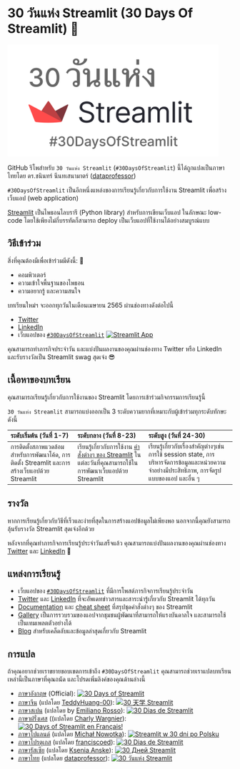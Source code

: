 # 30 วันแห่ง Streamlit (30 Days Of Streamlit) 🎈

<img src='3CF94DF2-800F-4696-BB9E-C86D38B73779.png' height=250>

GitHub รีโพสำหรับ `30 วันแห่ง Streamlit` (`#30DaysOfStreamlit`) นี้ได้ถูกแปลเป็นภาษาไทยโดย ดร.ชนินทร์ นีนทเสนามาตร์ ([dataprofessor](https://github.com/dataprofessor))

`#30DaysOfStreamlit` เป็นอีกหนึ่งแหล่งของการเรียนรู้เกี่ยวกับการใช้งาน Streamlit เพื่อสร้างเว็บแอป (web application)

[Streamlit](https://streamlit.io) เป็นไพธอนไลบรารี (Python library) สำหรับการเขียนเว็บแอป ในลักษณะ low-code โดยใช้เพียงไม่กี่บรรทัดก็สามารถ deploy เป็นเว็บแอปที่ใช้งานได้อย่างสมบูรณ์แบบ


## วิธีเข้าร่วม

สิ่งที่คุณต้องมีเพื่อเข้าร่วมมีดังนี้: 🧠
- คอมพิวเตอร์
- ความเข้าใจพื้นฐานของไพธอน
- ความอยากรู้ และความสนใจ

บทเรียนใหม่ฯ จะออกทุกวันในเดือนเมษายน 2565 ผ่านช่องทางดังต่อไปนี้
- [Twitter](https://twitter.com/streamlit)
- [LinkedIn](https://www.linkedin.com/company/streamlit/posts/?feedView=all) 
- เว็บแอปของ [`#30DaysOfStreamlit`](https://share.streamlit.io/streamlit/30days/) [![Streamlit App](https://static.streamlit.io/badges/streamlit_badge_black_white.svg)](https://share.streamlit.io/streamlit/30days/)

คุณสามารถทำภารกิจประจำวัน และแบ่งปันผลงานของคุณผ่านช่องทาง Twitter หรือ LinkedIn และรับรางวัลเป็น Streamlit swag สุดเจ๋ง 😎

## เนื้อหาของบทเรียน

คุณสามารถเรียนรู้เกี่ยวกับการใช้งานของ Streamlit โดยการเข้าร่วมกิจกรรมการเรียนรู้นี้

`30 วันแห่ง Streamlit` สามารถแบ่งออกเป็น 3 ระดับความยากที่เหมาะกับผู้เข้าร่วมทุกระดับทักษะดังนี้

| ระดับเริ่มต้น (วันที่ 1-7) | ระดับกลาง (วันที่ 8-23) | ระดับสูง (วันที่ 24-30) |
| :---        |    :----   |          :--- |
| การติดตั้งสภาพแวดล้อมสำหรับการพัฒนาโค้ด, การติดตั้ง Streamlit และการสร้างเว็บแอปด้วย Streamlit  | เรียนรู้เกี่ยวกับการใช้งาน [คำสั่งต่างๆ ของ Streamlit](https://docs.streamlit.io/library/api-reference) ในแต่ละวันที่คุณสามารถใช้ในการพัฒนาเว็บแอปด้วย Streamlit | เรียนรู้เกี่ยวกับเรื่องสำคัญต่างๆเช่น การใช้ session state, การบริหารจัดการข้อมูลและหน่วยความจำอย่างมีประสิทธิภาพ, การจัดรูปแบบของแอป และอื่น ๆ

## รางวัล

หากการเรียนรู้เกี่ยวกับวิธีที่เร็วและง่ายที่สุดในการสร้างแอปข้อมูลไม่เพียงพอ นอกจากนี้คุณยังสามารถลุ้นรับรางวัล Streamlit สุดเจ๋งอีกด้วย

หลังจากที่คุณทำภารกิจการเรียนรู้ประจำวันเสร็จแล้ว คุณสามารถแบ่งปันผลงานของคุณผ่านช่องทาง [Twitter](https://twitter.com/streamlit) และ [LinkedIn](https://www.linkedin.com/company/streamlit/posts/?feedView=all) 🎁

## แหล่งการเรียนรู้

- เว็บแอปของ [`#30DaysOfStreamlit`](https://share.streamlit.io/streamlit/30days/) ที่มีการโพสต์ภารกิจการเรียนรู้ประจำวัน
- [Twitter](https://twitter.com/streamlit) และ [LinkedIn](https://www.linkedin.com/company/streamlit/posts/?feedView=all) ที่จะอัพเดทข่าวสารและสาระน่ารู้เกี่ยวกับ Streamlit ได้ทุกวัน
- [Documentation](https://docs.streamlit.io/) และ [cheat sheet](https://docs.streamlit.io/library/cheatsheet) ที่สรุปชุดคำสั่งต่างๆ ของ Streamlit
- [Gallery](https://streamlit.io/gallery) เป็นการรวบรวมของแอปจากชุมชนผู้พัฒนาที่สามารถให้แรงบันดาลใจ และสามารถใช้เป็นเทมเพลตตัวอย่างได้
- [Blog](https://blog.streamlit.io/how-to-master-streamlit-for-data-science/) สำหรับเคล็ดลับและข้อมูลล่าสุดเกี่ยวกับ Streamlit

## การแปล

ถ้าคุณอยากช่วยเราขยายขอบเขตการเข้าถึง `#30DaysOfStreamlit` คุณสามารถช่วยเราแปลบทเรียนเหล่านี้เป็นภาษาที่คุณถนัด และโปรดเพิ่มลิงค์ของคุณด้านล่างนี้
- [ภาษาอังกฤษ](https://github.com/streamlit/30days) (Official): [![30 Days of Streamlit](https://static.streamlit.io/badges/streamlit_badge_black_white.svg)](https://30days.streamlit.app)
- [ภาษาจีน](https://github.com/TeddyHuang-00/30days-Chinese) (แปลโดย [TeddyHuang-00](https://github.com/TeddyHuang-00)): [![30 天学 Streamlit](https://static.streamlit.io/badges/streamlit_badge_black_white.svg)](https://30days-chinese.streamlit.app)
- [ภาษาสเปน](https://github.com/streamlit/30days-spanish/) (แปลโดย by [Emiliano Rosso](https://github.com/arraydude)): [![30 Dias de Streamlit](https://static.streamlit.io/badges/streamlit_badge_black_white.svg)](https://30days-in-spanish.streamlit.app/)
- [ภาษาฝรั่งเศส](https://github.com/streamlit/30days-French) ((แปลโดย [Charly Wargnier](https://github.com/charlyWargnier/)): [![30 Days of Streamlit en Français!](https://static.streamlit.io/badges/streamlit_badge_black_white.svg)](https://30days-in-french.streamlit.app/)
- [ภาษาโปแลนด์](https://github.com/streamlit/30days-polish) (แปลโดย [Michał Nowotka](https://github.com/sfc-gh-mnowotka)): [![Streamlit w 30 dni po Polsku](https://static.streamlit.io/badges/streamlit_badge_black_white.svg)](https://w30dni.streamlit.app/)
- [ภาษาโปรตุเกส](https://github.com/franciscoed/30days) (แปลโดย [franciscoed](https://github.com/franciscoed)): [![30 Dias de Streamlit](https://static.streamlit.io/badges/streamlit_badge_black_white.svg)](https://30dias.streamlit.app/)
- [ภาษารัสเซีย](https://github.com/kseniaanske/30days) (แปลโดย [Ksenia Anske](https://github.com/kseniaanske)): [![30 Дней Streamlit](https://static.streamlit.io/badges/streamlit_badge_black_white.svg)](https://30days-in-russian.streamlit.app/)
- [ภาษาไทย](https://github.com/dataprofessor/30days) (แปลโดย [dataprofessor](https://github.com/dataprofessor)): [![30 วันแห่ง Streamlit](https://static.streamlit.io/badges/streamlit_badge_black_white.svg)](https://30days-in-thai.streamlit.app/)
